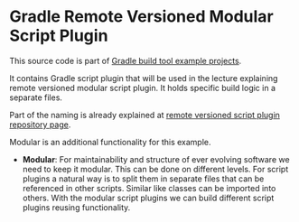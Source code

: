 # Gradle Remote Versioned Modular Script Plugin

This source code is part of [Gradle build tool example projects](https://github.com/rivancic/gradle).

It contains Gradle script plugin that will be used in the lecture explaining remote versioned modular script plugin. It holds specific build logic in a separate files.

Part of the naming is already explained at [remote versioned script plugin repository page](https://github.com/rivancic/gradle-versioned-script-plugin).

Modular is an additional functionality for this example.

- **Modular**: For maintainability and structure of ever evolving software we need to keep it modular. This can be done on different levels. For script plugins a natural way is to split them in separate files that can be referenced in other scripts. Similar like classes can be imported into others. With the modular script plugins we can build different script plugins reusing functionality.
